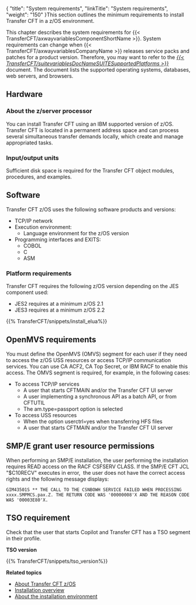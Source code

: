 {
    "title": "System requirements",
    "linkTitle": "System requirements",
    "weight": "150"
}This section outlines the minimum requirements to install Transfer CFT in a z/OS environment.

This chapter describes the system requirements for {{< TransferCFT/axwayvariablesComponentShortName  >}}. System requirements can change when {{< TransferCFT/axwayvariablesCompanyName  >}} releases service packs and patches for a product version. Therefore, you may want to refer to the *[{{< TransferCFT/suitevariablesDocNameSUITESupportedPlatforms  >}}](https://docs.axway.com/bundle/Axway_Products_SupportedPlatforms_allOS_en/resource/Axway_Products_SupportedPlatforms_allOS_en.pdf)* document. The document lists the supported operating systems, databases, web servers, and browsers.

Hardware
--------

### About the z/server processor

You can install Transfer CFT using an IBM supported version of z/OS. Transfer CFT is located in a permanent address space and can process several simultaneous transfer demands locally, which create and manage appropriated tasks.

### Input/output units

Sufficient disk space is required for the Transfer CFT object modules, procedures, and examples.

Software
--------

Transfer CFT z/OS uses the following software products and versions:

- TCP/IP network
- Execution environment:
    -   Language environment for the z/OS version
- Programming interfaces and EXITS:
    -   COBOL
    -   C
    -   ASM

### Platform requirements

Transfer CFT requires the following z/OS version depending on the JES component used:

- JES2 requires at a minimum z/OS 2.1
- JES3 requires at a minimum z/OS 2.2

{{% TransferCFT/snippets/install_elua%}}

OpenMVS requirements
--------------------

You must define the OpenMVS (OMVS) segment for each user if they need to access the z/OS USS resources or access TCP/IP communication services. You can use CA ACF2, CA Top Secret, or IBM RACF to enable this access. The OMVS segment is required, for example, in the following cases:

- To access TCP/IP services
    -   A user that starts CFTMAIN and/or the Transfer CFT UI server
    -   A user implementing a synchronous API as a batch API, or from CFTUTIL
    -   The am.type=passport option is selected
- To access USS resources
    -   When the option userctrl=yes when transferring HFS files
    -   A user that starts CFTMAIN and/or the Transfer CFT UI server

<span id="SMP/E"></span>

SMP/E grant user resource permissions
-------------------------------------

When performing an SMP/E installation, the user performing the installation requires READ access on the RACF CSFSERV CLASS. If the SMP/E CFT JCL "$C10RECV" executes in error,  the user does not have the correct access rights and the following message displays:

`GIM43501S ** THE CALL TO THE CSNBOWH SERVICE FAILED WHEN PROCESSING xxxx.SMPMCS.pax.Z. THE RETURN CODE WAS '00000008'X AND THE REASON CODE WAS '00003E80'X.`

TSO requirement
---------------

Check that the user that starts Copilot and Transfer CFT has a TSO segment in their profile.

****TSO version****

{{% TransferCFT/snippets/tso_version%}}

****Related topics****

- [About Transfer CFT z/OS](../)
- [Installation overview]()
- [About the installation environment](../r_envi_file_size_format)
